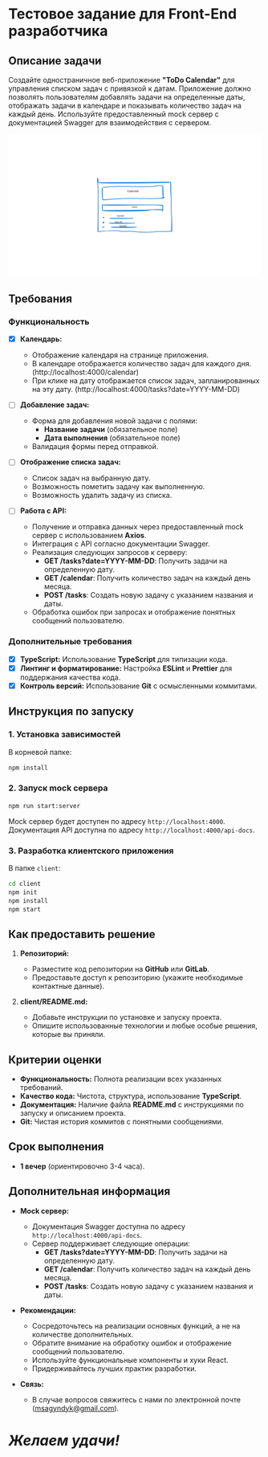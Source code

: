 # Тестовое задание для Front-End разработчика

## Описание задачи

Создайте одностраничное веб-приложение **"ToDo Calendar"** для управления списком задач с привязкой к датам. Приложение должно позволять пользователям добавлять задачи на определенные даты, отображать задачи в календаре и показывать количество задач на каждый день. Используйте предоставленный mock сервер с документацией Swagger для взаимодействия с сервером.

![frame.png](frame.png)

## Требования

### Функциональность

- [x] **Календарь:**

  - Отображение календаря на странице приложения.
  - В календаре отображается количество задач для каждого дня. (http://localhost:4000/calendar)
  - При клике на дату отображается список задач, запланированных на эту дату. (http://localhost:4000/tasks?date=YYYY-MM-DD)

- [ ] **Добавление задач:**

  - Форма для добавления новой задачи с полями:
    - **Название задачи** (обязательное поле)
    - **Дата выполнения** (обязательное поле)
  - Валидация формы перед отправкой.

- [ ] **Отображение списка задач:**
  - Список задач на выбранную дату.
  - Возможность пометить задачу как выполненную.
  - Возможность удалить задачу из списка.
- [ ] **Работа с API:**
  - Получение и отправка данных через предоставленный mock сервер с использованием **Axios**.
  - Интеграция с API согласно документации Swagger.
  - Реализация следующих запросов к серверу:
    - **GET /tasks?date=YYYY-MM-DD**: Получить задачи на определенную дату.
    - **GET /calendar**: Получить количество задач на каждый день месяца.
    - **POST /tasks**: Создать новую задачу с указанием названия и даты.
  - Обработка ошибок при запросах и отображение понятных сообщений пользователю.

### Дополнительные требования

- [x] **TypeScript:** Использование **TypeScript** для типизации кода.
- [x] **Линтинг и форматирование:** Настройка **ESLint** и **Prettier** для поддержания качества кода.
- [x] **Контроль версий:** Использование **Git** с осмысленными коммитами.

## Инструкция по запуску

### 1. Установка зависимостей

В корневой папке:

```bash
npm install
```

### 2. Запуск mock сервера

```bash
npm run start:server
```

Mock сервер будет доступен по адресу `http://localhost:4000`.  
Документация API доступна по адресу `http://localhost:4000/api-docs`.

### 3. Разработка клиентского приложения

В папке `client`:

```bash
cd client
npm init
npm install
npm start
```

## Как предоставить решение

1. **Репозиторий:**

   - Разместите код репозитории на **GitHub** или **GitLab**.
   - Предоставьте доступ к репозиторию (укажите необходимые контактные данные).

2. **client/README.md:**
   - Добавьте инструкции по установке и запуску проекта.
   - Опишите использованные технологии и любые особые решения, которые вы приняли.

## Критерии оценки

- **Функциональность:** Полнота реализации всех указанных требований.
- **Качество кода:** Чистота, структура, использование **TypeScript**.
- **Документация:** Наличие файла **README.md** с инструкциями по запуску и описанием проекта.
- **Git:** Чистая история коммитов с понятными сообщениями.

## Срок выполнения

- **1 вечер** (ориентировочно 3-4 часа).

## Дополнительная информация

- **Mock сервер:**

  - Документация Swagger доступна по адресу `http://localhost:4000/api-docs`.
  - Сервер поддерживает следующие операции:
    - **GET /tasks?date=YYYY-MM-DD**: Получить задачи на определенную дату.
    - **GET /calendar**: Получить количество задач на каждый день месяца.
    - **POST /tasks**: Создать новую задачу с указанием названия и даты.

- **Рекомендации:**

  - Сосредоточьтесь на реализации основных функций, а не на количестве дополнительных.
  - Обратите внимание на обработку ошибок и отображение сообщений пользователю.
  - Используйте функциональные компоненты и хуки React.
  - Придерживайтесь лучших практик разработки.

- **Связь:**
  - В случае вопросов свяжитесь с нами по электронной почте (msagyndyk@gmail.com).

# **_Желаем удачи!_**
